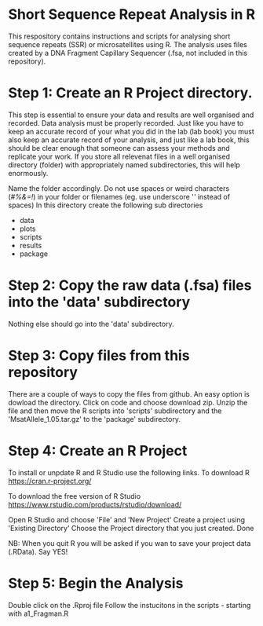 # Short Sequence Repeat Analysis in R

This respository contains instructions and scripts for analysing short sequence repeats (SSR) or microsatellites using R. The analysis uses files created by a DNA Fragment Capillary Sequencer (.fsa, not included in this repository).

# Step 1: Create an R Project directory.
This step is essential to ensure your data and results are well organised and recorded. Data analysis must be properly recorded. Just like you have to keep an accurate record of your what you did in the lab (lab book) you must also keep an accurate record of your analysis, and just like a lab book, this should be clear enough that someone can assess your methods and replicate your work. If you store all relevenat files in a well organised directory (folder) with appropriately named subdirectories, this will help enormously.

Name the folder accordingly. Do not use spaces or weird characters (*#%&=!*) in your folder or filenames (eg. use underscore '_'_ instead of spaces)
In this directory create the following sub directories 
- data
- plots
- scripts
- results
- package

# Step 2: Copy the raw data (.fsa) files into the 'data' subdirectory
Nothing else should go into the 'data' subdirectory.

# Step 3: Copy files from this repository 
There are a couple of ways to copy the files from github. An easy option is dowload the directory. Click on code and choose download zip.
Unzip the file and then move the R scripts into  'scripts' subdirectory and  the 'MsatAllele_1.05.tar.gz' to the 'package' subdirectory.

# Step 4: Create an R Project
To install or unpdate R and R Studio use the following links.
To download R
https://cran.r-project.org/

To download the free version of R Studio
https://www.rstudio.com/products/rstudio/download/

Open R Studio and choose 'File' and 'New Project' 
Create a project using 'Existing Directory'
Choose the Project directory that you just created.
Done

NB: When you quit R you will be asked if you wan to save your project data (.RData). Say YES!

# Step 5: Begin the Analysis 
Double click on the .Rproj file
Follow the instucitons in the scripts - starting with a1_Fragman.R
